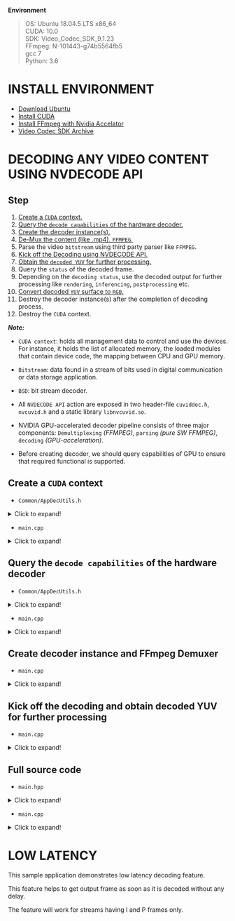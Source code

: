 **Environment**
> OS: Ubuntu 18.04.5 LTS x86_64<br>CUDA: 10.0<br>SDK: Video_Codec_SDK_9.1.23<br>
FFmpeg: N-101443-g74b5564fb5<br>gcc 7<br>Python: 3.6

# INSTALL ENVIRONMENT

- [Download Ubuntu](https://releases.ubuntu.com/18.04/)
- [Install CUDA](https://github.com/LuongTanDat/WLINUX/blob/master/Install_new_linux.md#install-cuda---allows-us-a-way-to-write-code-for-gpus-install-cuda-100---101)
- [Install FFmpeg with Nvidia Accelator](https://github.com/LuongTanDat/WLINUX/blob/master/Install_new_linux.md#install-ffmpeg-with-nvidia-accelator)
- [Video Codec SDK Archive](https://developer.nvidia.com/video-codec-sdk-archive)

# DECODING ANY VIDEO CONTENT USING NVDECODE API

## Step <a name="introduction"></a>
1. [Create a `CUDA` context.](#create_a_cuda_context)
2. [Query the `decode capabilities` of the hardware decoder.](#query_the_decode_capabilities)
3. [Create the decoder instance(s).](#create_decoder_instance_and_ffmpeg_demuxer)
4. [De-Mux the content (like .mp4). `FFMPEG`.](#create_decoder_instance_and_ffmpeg_demuxer)
5. Parse the video `bitstream` using third party parser like `FFMPEG`.
6. [Kick off the Decoding using NVDECODE API.](#start_decoding_and_obtain_YUV)
7. [Obtain the `decoded YUV` for further processing.](#start_decoding_and_obtain_YUV)
8. Query the `status` of the decoded frame.
9. Depending on the `decoding status`, use the decoded output for further processing like `rendering`, `inferencing`, `postprocessing` etc.
10. [Convert decoded `YUV` surface to `RGB`.](#full_source_code)
11. Destroy the decoder instance(s) after the completion of decoding process.
12. Destroy the `CUDA` context.

**_Note:_**

- `CUDA context`: holds all management data to control and use the devices. For instance, it holds the list of allocated memory, the loaded modules that contain device code, the mapping between CPU and GPU memory.

- `Bitstream`: data found in a stream of bits used in digital communication or data storage application.

- `BSD`: bit stream decoder.

- All `NVDECODE API` action are exposed in two header-file `cuviddec.h`, `nvcuvid.h` and a static library `libnvcuvid.so`.

- NVIDIA GPU-accelerated decoder pipeline consists of three major components: `Demultiplexing` _(FFMPEG)_, `parsing` _(pure SW FFMPEG)_, `decoding` _(GPU-acceleration)_.

- Before creating decoder, we should query capabilities of GPU to ensure that required functional is supported.

## Create a `CUDA` context <a name="create_a_cuda_context"></a>

- `Common/AppDecUtils.h`
<details>
  <summary>Click to expand!</summary>

  ```cpp
  static void createCudaContext(CUcontext* cuContext, int iGpu, unsigned int flags)
  {
      CUdevice cuDevice = 0;
      ck(cuDeviceGet(&cuDevice, iGpu));
      char szDeviceName[80];
      ck(cuDeviceGetName(szDeviceName, sizeof(szDeviceName), cuDevice));
      std::cout << "GPU in use: " << szDeviceName << std::endl;
      ck(cuCtxCreate(cuContext, flags, cuDevice));
  }
  ```
  - `cuda.h -> cuDeviceGet(CUdevice *device, int ordinal)`: Returns in *device a device handle given an ordinal in the range.
  - `cuda.h -> cuDeviceGetName(char *name, int len, CUdevice dev)`: Returns an identifer string for the device.
  - `cuda.h -> cuCtxCreate(CUcontext *pctx, unsigned int flags, CUdevice dev)`: Creates a new CUDA context and associates it with the calling thread.

</details>

- `main.cpp`

<details>
  <summary>Click to expand!</summary>

  ```cpp
  #include "NvCodec/NvDecoder/NvDecoder.h"
  #include "Utils/NvCodecUtils.h"
  #include "Utils/FFmpegDemuxer.h"
  #include "Common/AppDecUtils.h"

  simplelogger::Logger *logger = simplelogger::LoggerFactory::CreateConsoleLogger();

  int main()
  {
      ck(cuInit(0));
      int nGpu = 0;
      ck(cuDeviceGetCount(&nGpu));

      CUcontext cuContext = NULL;
      int iGpu = 0;
      createCudaContext(&cuContext, iGpu, 0);
      ck(cuCtxDestroy(cuContext));
      return 0;
  }
  ```
  - `cuda.h -> cuInit(unsigned int Flags)`: Initializes the driver API and must be called before any other function from the driver API.
  - `cuda.h -> cuDeviceGetCount(int *count)`: Returns an identifer string for the device.
  - `cuda.h -> cuCtxDestroy(CUcontext ctx)`: Destroy a CUDA context.
</details>

## Query the `decode capabilities` of the hardware decoder <a name="query_the_decode_capabilities"></a>
- `Common/AppDecUtils.h`
<details>
  <summary>Click to expand!</summary>

  ```cpp
  static void ShowDecoderCapability()
  {
      ck(cuInit(0));
      int nGpu = 0;
      ck(cuDeviceGetCount(&nGpu));
      std::cout << "Decoder Capability" << std::endl << std::endl;
      const char *aszCodecName[] = {"JPEG", "MPEG1", "MPEG2", "MPEG4", "H264", "HEVC", "HEVC", "HEVC", "HEVC", "HEVC", "HEVC", "VC1", "VP8", "VP9", "VP9", "VP9"};
      const char *aszChromaFormat[] = { "4:0:0", "4:2:0", "4:2:2", "4:4:4" };
      char strOutputFormats[64];
      cudaVideoCodec aeCodec[] = { cudaVideoCodec_JPEG, cudaVideoCodec_MPEG1, cudaVideoCodec_MPEG2, cudaVideoCodec_MPEG4, cudaVideoCodec_H264, cudaVideoCodec_HEVC,
          cudaVideoCodec_HEVC, cudaVideoCodec_HEVC, cudaVideoCodec_HEVC, cudaVideoCodec_HEVC, cudaVideoCodec_HEVC, cudaVideoCodec_VC1, cudaVideoCodec_VP8,
          cudaVideoCodec_VP9, cudaVideoCodec_VP9, cudaVideoCodec_VP9 };
      int anBitDepthMinus8[] = {0, 0, 0, 0, 0, 0, 2, 4, 0, 2, 4, 0, 0, 0, 2, 4};

      cudaVideoChromaFormat aeChromaFormat[] = { cudaVideoChromaFormat_420, cudaVideoChromaFormat_420, cudaVideoChromaFormat_420, cudaVideoChromaFormat_420,
          cudaVideoChromaFormat_420, cudaVideoChromaFormat_420, cudaVideoChromaFormat_420, cudaVideoChromaFormat_420, cudaVideoChromaFormat_444, cudaVideoChromaFormat_444,
          cudaVideoChromaFormat_444, cudaVideoChromaFormat_420, cudaVideoChromaFormat_420, cudaVideoChromaFormat_420, cudaVideoChromaFormat_420, cudaVideoChromaFormat_420 };

      for (int iGpu = 0; iGpu < nGpu; iGpu++)
      {
          CUcontext cuContext = NULL;
          CUdevice cuDevice = 0;
          ck(cuDeviceGet(&cuDevice, iGpu));
          char szDeviceName[80];
          ck(cuDeviceGetName(szDeviceName, sizeof(szDeviceName), cuDevice));
          std::cout << "GPU in use: " << szDeviceName << std::endl;
          ck(cuCtxCreate(&cuContext, 0, cuDevice));

          std::cout << "Codec  BitDepth  ChromaFormat  Supported  MaxWidth  MaxHeight  MaxMBCount  MinWidth  MinHeight  SurfaceFormat" << std::endl;

          for (int i = 0; i < sizeof(aeCodec) / sizeof(aeCodec[0]); i++)
          {
              CUVIDDECODECAPS decodeCaps = {};
              decodeCaps.eCodecType = aeCodec[i];
              decodeCaps.eChromaFormat = aeChromaFormat[i];
              decodeCaps.nBitDepthMinus8 = anBitDepthMinus8[i];

              cuvidGetDecoderCaps(&decodeCaps);

              strOutputFormats[0] = '\0';
              getOutputFormatNames(decodeCaps.nOutputFormatMask, strOutputFormats);

              // setw() width = maximum_width_of_string + 2 spaces
              std::cout << std::left << std::setw(std::string("Codec").length() + 2) << aszCodecName[i] <<
                          std::setw(std::string("BitDepth").length() + 2) << decodeCaps.nBitDepthMinus8 + 8 <<
                          std::setw(std::string("ChromaFormat").length() + 2) << aszChromaFormat[decodeCaps.eChromaFormat] <<
                          std::setw(std::string("Supported").length() + 2) << (int)decodeCaps.bIsSupported <<
                          std::setw(std::string("MaxWidth").length() + 2) << decodeCaps.nMaxWidth <<
                          std::setw(std::string("MaxHeight").length() + 2) << decodeCaps.nMaxHeight <<
                          std::setw(std::string("MaxMBCount").length() + 2) << decodeCaps.nMaxMBCount <<
                          std::setw(std::string("MinWidth").length() + 2) << decodeCaps.nMinWidth <<
                          std::setw(std::string("MinHeight").length() + 2) << decodeCaps.nMinHeight <<
                          std::setw(std::string("SurfaceFormat").length() + 2) << strOutputFormats << std::endl;
          }
          std::cout << std::endl;
          ck(cuCtxDestroy(cuContext));
      }
  }
  ```
  - `cuda.h -> cuInit(unsigned int Flags)`: Initializes the driver API and must be called before any other function from the driver API.
  - `cuda.h -> cuDeviceGetCount(int *count)`: Returns an identifer string for the device.
  - `cuda.h -> cuDeviceGet(CUdevice *device, int ordinal)`: Returns in *device a device handle given an ordinal in the range.
  - `cuda.h -> cuDeviceGetName(char *name, int len, CUdevice dev)`: Returns an identifer string for the device.
  - `cuda.h -> cuCtxCreate(CUcontext *pctx, unsigned int flags, CUdevice dev)`: Creates a new CUDA context and associates it with the calling thread.
  - `cuda.h -> cuCtxDestroy(CUcontext ctx)`: Destroy a CUDA context.
  - `cuviddec.h -> cuvidGetDecoderCaps(CUVIDDECODECAPS *pdc)`: Queries decode capabilities of NVDEC-HW based on CodecType, ChromaFormat and BitDepthMinus8 parameters.
</details>

- `main.cpp`

<details>
  <summary>Click to expand!</summary>

  ```cpp
  #include "NvCodec/NvDecoder/NvDecoder.h"
  #include "Utils/NvCodecUtils.h"
  #include "Utils/FFmpegDemuxer.h"
  #include "Common/AppDecUtils.h"

  simplelogger::Logger *logger =   simplelogger::LoggerFactory::CreateConsoleLogger();

  int main()
  {
      ShowDecoderCapability();
      return 0;
  }
  ```
  - `Common/AppDecUtils.h -> ShowDecoderCapability()`: Show decoder capabilities of all GPU.
</details>

## Create decoder instance and FFmpeg Demuxer <a name="create_decoder_instance_and_ffmpeg_demuxer"></a>

- `main.cpp`

<details>
  <summary>Click to expand!</summary>

  ```cpp
  #include "NvCodec/NvDecoder/NvDecoder.h"
  #include "Utils/NvCodecUtils.h"
  #include "Utils/FFmpegDemuxer.h"
  #include "Common/AppDecUtils.h"

  simplelogger::Logger *logger =   simplelogger::LoggerFactory::CreateConsoleLogger();

  int main()
  {
      ck(cuInit(0));
      int nGpu = 0;
      ck(cuDeviceGetCount(&nGpu));
      CUcontext cuContext = NULL;
      int iGpu = 0;

      std::string szInFilePath = "/home/m/Documents/NVCODEC/your_name.mp4";
      createCudaContext(&cuContext, iGpu, 0);
      FFmpegDemuxer demuxer(szInFilePath.c_str());
      NvDecoder dec(cuContext, false, FFmpeg2NvCodecId(demuxer.GetVideoCodec()), NULL, false, false);
      LOG(INFO) << dec.GetVideoInfo();
      std::vector<std::string> aszDecodeOutFormat = {"NV12", "P016", "YUV444", "YUV444P16"};
      LOG(INFO) << "Output format: " << aszDecodeOutFormat[dec.GetOutputFormat()];
      ck(cuCtxDestroy(cuContext));

      return 0;
  }
  ```

  - `Utils/FFmpegDemuxer.h -> class FFmpegDemuxer`: class provides functionality for stream demuxing.
  - `NvCodec/NvDecoder/NvDecoder.h -> class NvDecoder`: Base class for decoder interface.
</details>

## Kick off the decoding and obtain decoded YUV for further processing <a name="start_decoding_and_obtain_YUV"></a>

- `main.cpp`

<details>
  <summary>Click to expand!</summary>

  ```cpp
  #include "NvCodec/NvDecoder/NvDecoder.h"
  #include "Utils/NvCodecUtils.h"
  #include "Utils/FFmpegDemuxer.h"
  #include "Common/AppDecUtils.h"

  simplelogger::Logger *logger =   simplelogger::LoggerFactory::CreateConsoleLogger();

  int main()
  {
      ck(cuInit(0));
      int nGpu = 0;
      ck(cuDeviceGetCount(&nGpu));

      CUcontext cuContext = NULL;
      int iGpu = 0;

      createCudaContext(&cuContext, iGpu, 0);
      std::string szInFilePath = "/home/m/Documents/NVCODEC/your_name.mp4";
      FFmpegDemuxer demuxer(szInFilePath.c_str());
      NvDecoder dec(cuContext, false, FFmpeg2NvCodecId(demuxer.GetVideoCodec()), NULL, false, false);

      int nVideoBytes = 0, nFrameReturned = 0, nFrame = 0;
      uint8_t *pVideo = NULL, **ppFrame;
      std::vector<std::string> aszDecodeOutFormat = {"NV12", "P016", "YUV444", "YUV444P16"};

      do
      {
          demuxer.Demux(&pVideo, &nVideoBytes);
          dec.Decode(pVideo, nVideoBytes, &ppFrame, &nFrameReturned);
          if (!nFrame && nFrameReturned)
          {
              LOG(INFO) << dec.GetVideoInfo();
              LOG(INFO) << "Output format: " << aszDecodeOutFormat[dec.GetOutputFormat()];
          }
      } while (nVideoBytes);

      ck(cuCtxDestroy(cuContext));
      LOG(INFO) << "End of process";
  }
  ```
</details>

## Full source code <a name="full_source_code"></a>

- `main.hpp`

<details>
  <summary>Click to expand!</summary>

  ```cpp
  #include "NvCodec/NvDecoder/NvDecoder.h"
  #include "Utils/NvCodecUtils.h"
  #include "Utils/FFmpegDemuxer.h"
  #include "Common/AppDecUtils.h"
  #include <opencv2/highgui.hpp>
  #include <opencv2/imgproc.hpp>
  
  void appDec(std::string);
  
  void appDec(std::string szInFilePath)
  {
      ck(cuInit(0));
      int nGpu = 0;
      ck(cuDeviceGetCount(&nGpu));
  
      CUcontext cuContext = NULL;
      int iGpu = 0;
  
      createCudaContext(&cuContext, iGpu, 0);
      FFmpegDemuxer demuxer(szInFilePath.c_str());
      NvDecoder dec(cuContext, false, FFmpeg2NvCodecId(demuxer.GetVideoCodec()), NULL, false, false);
      int nVideoBytes = 0, nFrameReturned = 0, nFrame = 0;
      uint8_t *pVideo = NULL, **ppFrame;
      cv::Mat mat_bgr;
      std::vector<std::string> aszDecodeOutFormat = {"NV12", "P016", "YUV444", "YUV444P16"};
      cv::namedWindow("a", cv::WINDOW_NORMAL);
      do
      {
          demuxer.Demux(&pVideo, &nVideoBytes);
          dec.Decode(pVideo, nVideoBytes, &ppFrame, &nFrameReturned);
          if (!nFrame && nFrameReturned)
          {
              LOG(INFO) << dec.GetVideoInfo();
              LOG(INFO) << "Output format: " << aszDecodeOutFormat[dec.GetOutputFormat()];
          }
  
          if (nFrameReturned < 1)
              continue;
          nFrame += nFrameReturned;
          cv::Mat mat_yuv = cv::Mat(dec.GetHeight() * 1.5, dec.GetWidth(), CV_8UC1, ppFrame[nFrameReturned - 1]);
          cv::Mat mat_rgb = cv::Mat(dec.GetHeight(), dec.GetWidth(), CV_8UC3);
          cv::cvtColor(mat_yuv, mat_rgb, cv::COLOR_YUV2BGR_NV21);
          cv::cvtColor(mat_rgb, mat_bgr, cv::COLOR_RGB2BGR);
  
          cv::imshow("a", mat_bgr);
          char c = (char)cv::waitKey(25);
          if (c == 27)
              break;
      } while (nVideoBytes);
  
      ck(cuCtxDestroy(cuContext));
      LOG(INFO) << "End of process";
  }
  ```
</details>

- `main.cpp`

<details>
  <summary>Click to expand!</summary>

  ```cpp
  #include "main.hpp"

  simplelogger::Logger *logger = simplelogger::LoggerFactory::CreateConsoleLogger();

  int main()
  {
      ShowDecoderCapability();
      std::string szInFilePath = "/home/m/Documents/NVCODEC/your_name.mp4";
      appDec(szInFilePath);
      return 0;
  }
  ```
</details>

# LOW LATENCY

This sample application demonstrates low latency decoding feature.

This feature helps to get output frame as soon as it is decoded without any delay.

The feature will work for streams having I and P frames only.